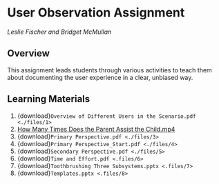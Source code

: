 # User Observation Assignment

_Leslie Fischer and Bridget McMullan_

## Overview

This assignment leads students through various activities to teach them about documenting the user experience in a clear, unbiased way.

## Learning Materials

1. {download}`Overview of Different Users in the Scenario.pdf <./files/1>`
2. [How Many Times Does the Parent Assist the Child.mp4](https://youtu.be/j7G9lgVEhUY)
3. {download}`Primary Perspective.pdf <./files/3>`
4. {download}`Primary Perspective_Start.pdf <./files/4>`
5. {download}`Secondary Perspective.pdf <./files/5>`
6. {download}`Time and Effort.pdf <.files/6>`
7. {download}`Toothbrushing Three Subsystems.pptx <.files/7>`
8. {download}`Templates.pptx <.files/8>`
